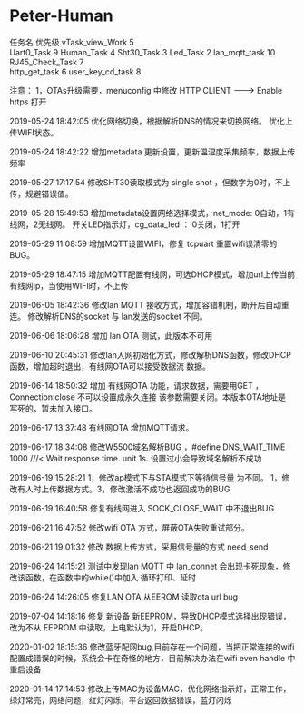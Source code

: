 # Peter-Human

任务名                 优先级 
vTask_view_Work	        5         	    
Uart0_Task          	9
Human_Task          	4
Sht30_Task      	    3
Led_Task       	        2
lan_mqtt_task  	        10
RJ45_Check_Task	        7	
http_get_task  	        6
user_key_cd_task	    8

注意：
1，OTAs升级需要，menuconfig 中修改 HTTP CLIENT --->  Enable https  打开



2019-05-24 18:42:05 优化网络切换，根据解析DNS的情况来切换网络。 优化上传WIFI状态。

2019-05-24 18:42:22 增加metadata 更新设置，更新温湿度采集频率，数据上传频率

2019-05-27 17:17:54 修改SHT30读取模式为 single shot ，但数字为0时，不上传，规避错误值。

2019-05-28 15:49:53 增加metadata设置网络选择模式，net_mode: 0自动，1有线网，2无线网。 开关LED指示灯，cg_data_led ： 0关闭，1打开

2019-05-29 11:08:59 增加MQTT设置WIFI，修复 tcpuart 重置wifi误清零的BUG。

2019-05-29 18:47:15 增加MQTT配置有线网，可选DHCP模式，增加url上传当前有线网ip，当使用WIFI时，不上传

2019-06-05 18:42:36 修改lan MQTT 接收方式，增加容错机制，断开后自动重连。  修改解析DNS的socket 与 lan发送的socket 不同。

2019-06-06 18:06:28 增加 lan OTA 测试，此版本不可用

2019-06-10 20:45:31 修改lan入网初始化方式，修改解析DNS函数，修改DHCP函数，增加超时退出，有线网OTA可以接受数据流 数据。

2019-06-14 18:50:32 增加 有线网OTA 功能，请求数据，需要用GET ，Connection:close 不可以设置成永久连接 该参数需要关闭。本版本OTA地址是                     写死的，暂未加入接口。

2019-06-17 13:37:48 有线网OTA 增加MQTT请求。

2019-06-17 18:34:08 修改W5500域名解析BUG ，#define DNS_WAIT_TIME 1000 ///< Wait response time. unit 1s. 设置过小会导致域名解析不成功

2019-06-19 15:28:21 1，修改ap模式下与STA模式下等待信号量 为不同。 1，修改有人时上传数据方式。3，修改激活不成功也返回成功的BUG

2019-06-19 16:40:58 修复有线网进入 SOCK_CLOSE_WAIT 中不退出BUG

2019-06-21 16:47:52 修改wifi OTA 方式，屏蔽OTA失败重试部分。

2019-06-21 19:01:32 修改 数据上传方式，采用信号量的方式  need_send 

2019-06-24 14:15:21 测试中发现lan MQTT 中 lan_connet 会出现卡死现象，修改该函数，在函数中的while()中加入 循环打印、延时

2019-06-24 14:26:05 修复LAN OTA 从EEROM 读取ota url bug 

2019-07-04 14:18:16 修复 新设备 新EEPROM，导致DHCP模式选择出现错误， 改为不从 EEPROM 中读取，上电默认为1，开启DHCP。

2020-01-02 18:15:36 修改蓝牙配网bug,目前存在一个问题，当把正常连接的wifi配置成错误的时候，系统会卡在奇怪的地方，目前解决办法在wifi even handle 中重启设备

2020-01-14 17:14:53 修改上传MAC为设备MAC，优化网络指示灯，正常工作，绿灯常亮，网络问题，红灯闪烁，平台返回数据错误，蓝灯闪烁